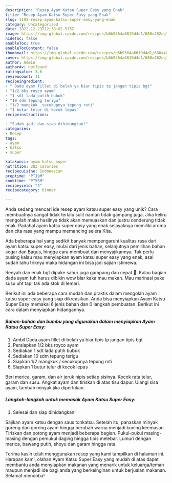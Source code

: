 ```yaml
---
description: "Resep Ayam Katsu Super Easy yang Enak"
title: "Resep Ayam Katsu Super Easy yang Enak"
slug: 1193-resep-ayam-katsu-super-easy-yang-enak
category: Uncategorized
date: 2022-12-23T12:38:02.575Z
image: https://img-global.cpcdn.com/recipes/b6b9364a6619d4d1/680x482cq70/ayam-katsu-super-easy-foto-resep-utama.jpg
hideToc: false
enableToc: true
enableTocContent: false
thumbnail: https://img-global.cpcdn.com/recipes/b6b9364a6619d4d1/680x482cq70/ayam-katsu-super-easy-foto-resep-utama.jpg
cover: https://img-global.cpcdn.com/recipes/b6b9364a6619d4d1/680x482cq70/ayam-katsu-super-easy-foto-resep-utama.jpg
author: Admin
authorAv: notfound
ratingvalue: 3.6
reviewcount: 11
recipeingredient:
- " Dada ayam fillet di belah ya biar tipis tp jangan tipis bgt"
- "1/2 bks royco ayam"
- "1 sdt lada putih bubuk"
- "10 sdm tepung terigu"
- "1/2 mangkuk  secukupnya tepung roti"
- "1 butur telur di kocok lepas"
recipeinstructions:

- "Sudah jadi dan siap dihidangkan!"
categories:
- Resep
tags:
- ayam
- katsu
- super

katakunci: ayam katsu super 
nutrition: 283 calories
recipecuisine: Indonesian
preptime: "PT19M"
cooktime: "PT55M"
recipeyield: "4"
recipecategory: Dinner

---
```





Anda sedang mencari ide resep ayam katsu super easy yang unik? Cara membuatnya sangat tidak terlalu sulit namun tidak gampang juga. Jika keliru mengolah maka hasilnya tidak akan memuaskan dan justru cenderung tidak enak. Padahal ayam katsu super easy yang enak selayaknya memiliki aroma dan cita rasa yang mampu memancing selera Kita.





Ada beberapa hal yang sedikit banyak mempengaruhi kualitas rasa dari ayam katsu super easy, mulai dari jenis bahan, selanjutnya pemilihan bahan segar dan Bagus, hingga cara membuat dan menyajikannya. Tak perlu pusing kalau mau menyiapkan ayam katsu super easy yang enak,      asal sudah tahu triknya maka hidangan ini bisa jadi sajian istimewa.














Renyah dan enak bgt dipake sahur juga gampang dan cepat 🥰. Kalau bagian dada ayam tuh harus dibikin wow biar kaka mau makan. Mau marinasi pake susu uht tapi tak ada stok di lemari.






Berikut ini ada beberapa cara mudah dan praktis dalam mengolah ayam katsu super easy yang siap dikreasikan. Anda bisa menyiapkan Ayam Katsu Super Easy memakai 6 jenis bahan dan 0 langkah pembuatan. Berikut ini cara dalam menyiapkan hidangannya.

<!--inarticleads1-->

##### Bahan-bahan dan bumbu yang digunakan dalam menyiapkan Ayam Katsu Super Easy:

1. Ambil  Dada ayam fillet di belah ya biar tipis tp jangan tipis bgt
1. Persiapkan 1/2 bks royco ayam
1. Sediakan 1 sdt lada putih bubuk
1. Sediakan 10 sdm tepung terigu
1. Siapkan 1/2 mangkuk / secukupnya tepung roti
1. Siapkan 1 butur telur di kocok lepas


Beri merica, garam, dan air jeruk nipis setiap sisinya. Kocok rata telur, garam dan susu. Angkat ayam dan tiriskan di atas tisu dapur. Ulangi sisa ayam, tambah minyak jika diperlukan. 

<!--inarticleads2-->

##### Langkah-langkah untuk memasak Ayam Katsu Super Easy:


1. Selesai dan siap dihidangkan!

Sajikan ayam katsu dengan saus tonkatsu. Setelah itu, panaskan minyak goreng dan goreng ayam hingga berubah warna menjadi kuning keemasan. Tiriskan dan potong ayam menjadi beberapa bagian. Pukul-pukul masing-masing dengan pemukul daging hingga tipis melebar. Lumuri dengan merica, bawang putih, shoyu dan garam hingga rata. 

Terima kasih telah menggunakan resep yang kami tampilkan di halaman ini. Harapan kami, olahan Ayam Katsu Super Easy yang mudah di atas dapat membantu anda menyiapkan makanan yang menarik untuk keluarga/teman maupun menjadi ide bagi anda yang berkeinginan untuk berjualan makanan. Selamat mencoba!
